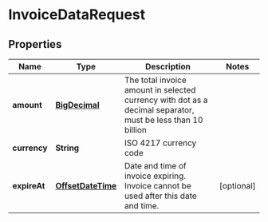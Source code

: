 
# InvoiceDataRequest

## Properties
Name | Type | Description | Notes
------------ | ------------- | ------------- | -------------
**amount** | [**BigDecimal**](BigDecimal.md) | The total invoice amount in selected currency with dot as a decimal separator, must be less than 10 billion | 
**currency** | **String** | ISO 4217 currency code | 
**expireAt** | [**OffsetDateTime**](OffsetDateTime.md) | Date and time of invoice expiring. Invoice cannot be used after this date and time. |  [optional]



